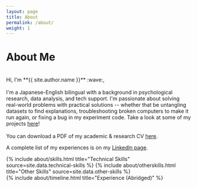```yaml
---
layout: page
title: About
permalink: /about/
weight: 1
---
```


# **About Me**
<br>
Hi, I'm **{{ site.author.name }}** :wave:,<br>
<br>
I'm a Japanese-English bilingual with a background in psychological research, data analysis, and tech support. I'm passionate about solving real-world problems with practical solutions -- whether that be untangling datasets to find explanations, troubleshooting broken computers to make it run again, or fixing a bug in my experiment code. Take a look at some of my projects <a href="/projects">here</a>!<br>
<br>
You can download a PDF of my academic & research CV <a href="/assets/EB_CV.pdf" target="_blank">here</a>. <br>

A complete list of my experiences is on my <a href="https://linkedin.com/in/emikobell/" target="_blank">LinkedIn page</a>.



<div class="row">
{% include about/skills.html title="Technical Skills" source=site.data.technical-skills %}
{% include about/otherskills.html title="Other Skills" source=site.data.other-skills %}
</div>

<div class="row">
{% include about/timeline.html title="Experience (Abridged)" %}
</div>